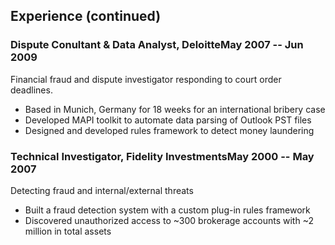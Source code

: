 ## Experience (continued)

### Dispute Conultant & Data Analyst, Deloitte<span>May 2007 -- Jun 2009</span>

Financial fraud and dispute investigator responding to court order deadlines.

  - Based in Munich, Germany for 18 weeks for an international bribery case
  - Developed MAPI toolkit to automate data parsing of Outlook PST files
  - Designed and developed rules framework to detect money laundering
  
### Technical Investigator, Fidelity Investments<span>May 2000 -- May 2007</span>

Detecting fraud and internal/external threats

 - Built a fraud detection system with a custom plug-in rules framework
 - Discovered unauthorized access to ~300 brokerage accounts with ~2 million in total assets
<!-- - Designed and implemented a data warehouse with ~10 terabytes-->


